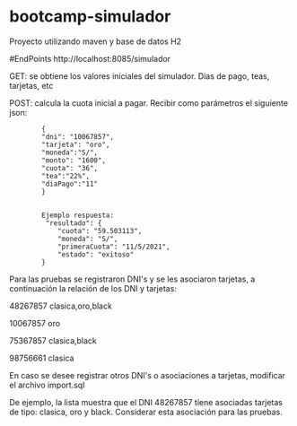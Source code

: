 # bootcamp-simulador
Proyecto utilizando maven y base de datos H2

#EndPoints
 http://localhost:8085/simulador
 
 GET: se obtiene los valores iniciales del simulador. Dias de pago, teas, tarjetas, etc
 
 POST: calcula la cuota inicial a pagar. Recibir como parámetros el siguiente json:
 
			{
			"dni": "10067857",
			"tarjeta": "oro",
			"moneda":"S/",
			"monto": "1600",
			"cuota": "36",
			"tea":"22%",
			"diaPago":"11"
			}
			
			
			Ejemplo respuesta:
			 "resultado": {
				"cuota": "59.503113",
				"moneda": "S/",
				"primeraCuota": "11/5/2021",
				"estado": "exitoso"
			}
			
			

Para las pruebas se registraron DNI's y se les asociaron tarjetas, a continuación la relación de los DNI y tarjetas:	

48267857 clasica,oro,black

10067857 oro

75367857 clasica,black

98756661 clasica	

En caso se desee registrar otros DNI's o asociaciones a tarjetas, modificar el archivo import.sql

De ejemplo, la lista muestra que el DNI 48267857 tiene asociadas tarjetas de tipo: clasica, oro y black. Considerar esta asociación para las pruebas.
